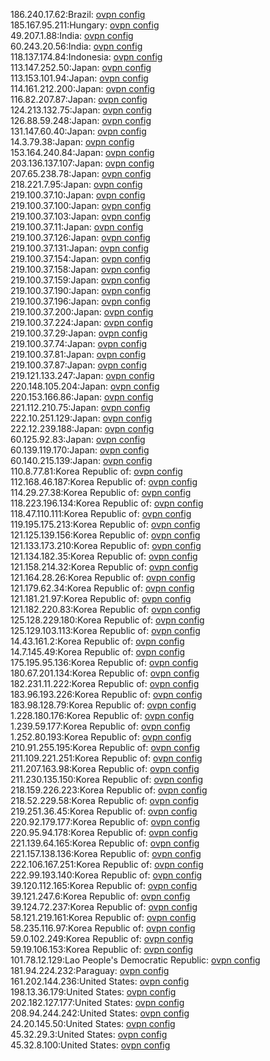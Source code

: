 186.240.17.62:Brazil: [ovpn config](vpn/186_240_17_62.ovpn)  
185.167.95.211:Hungary: [ovpn config](vpn/185_167_95_211.ovpn)  
49.207.1.88:India: [ovpn config](vpn/49_207_1_88.ovpn)  
60.243.20.56:India: [ovpn config](vpn/60_243_20_56.ovpn)  
118.137.174.84:Indonesia: [ovpn config](vpn/118_137_174_84.ovpn)  
113.147.252.50:Japan: [ovpn config](vpn/113_147_252_50.ovpn)  
113.153.101.94:Japan: [ovpn config](vpn/113_153_101_94.ovpn)  
114.161.212.200:Japan: [ovpn config](vpn/114_161_212_200.ovpn)  
116.82.207.87:Japan: [ovpn config](vpn/116_82_207_87.ovpn)  
124.213.132.75:Japan: [ovpn config](vpn/124_213_132_75.ovpn)  
126.88.59.248:Japan: [ovpn config](vpn/126_88_59_248.ovpn)  
131.147.60.40:Japan: [ovpn config](vpn/131_147_60_40.ovpn)  
14.3.79.38:Japan: [ovpn config](vpn/14_3_79_38.ovpn)  
153.164.240.84:Japan: [ovpn config](vpn/153_164_240_84.ovpn)  
203.136.137.107:Japan: [ovpn config](vpn/203_136_137_107.ovpn)  
207.65.238.78:Japan: [ovpn config](vpn/207_65_238_78.ovpn)  
218.221.7.95:Japan: [ovpn config](vpn/218_221_7_95.ovpn)  
219.100.37.10:Japan: [ovpn config](vpn/219_100_37_10.ovpn)  
219.100.37.100:Japan: [ovpn config](vpn/219_100_37_100.ovpn)  
219.100.37.103:Japan: [ovpn config](vpn/219_100_37_103.ovpn)  
219.100.37.11:Japan: [ovpn config](vpn/219_100_37_11.ovpn)  
219.100.37.126:Japan: [ovpn config](vpn/219_100_37_126.ovpn)  
219.100.37.131:Japan: [ovpn config](vpn/219_100_37_131.ovpn)  
219.100.37.154:Japan: [ovpn config](vpn/219_100_37_154.ovpn)  
219.100.37.158:Japan: [ovpn config](vpn/219_100_37_158.ovpn)  
219.100.37.159:Japan: [ovpn config](vpn/219_100_37_159.ovpn)  
219.100.37.190:Japan: [ovpn config](vpn/219_100_37_190.ovpn)  
219.100.37.196:Japan: [ovpn config](vpn/219_100_37_196.ovpn)  
219.100.37.200:Japan: [ovpn config](vpn/219_100_37_200.ovpn)  
219.100.37.224:Japan: [ovpn config](vpn/219_100_37_224.ovpn)  
219.100.37.29:Japan: [ovpn config](vpn/219_100_37_29.ovpn)  
219.100.37.74:Japan: [ovpn config](vpn/219_100_37_74.ovpn)  
219.100.37.81:Japan: [ovpn config](vpn/219_100_37_81.ovpn)  
219.100.37.87:Japan: [ovpn config](vpn/219_100_37_87.ovpn)  
219.121.133.247:Japan: [ovpn config](vpn/219_121_133_247.ovpn)  
220.148.105.204:Japan: [ovpn config](vpn/220_148_105_204.ovpn)  
220.153.166.86:Japan: [ovpn config](vpn/220_153_166_86.ovpn)  
221.112.210.75:Japan: [ovpn config](vpn/221_112_210_75.ovpn)  
222.10.251.129:Japan: [ovpn config](vpn/222_10_251_129.ovpn)  
222.12.239.188:Japan: [ovpn config](vpn/222_12_239_188.ovpn)  
60.125.92.83:Japan: [ovpn config](vpn/60_125_92_83.ovpn)  
60.139.119.170:Japan: [ovpn config](vpn/60_139_119_170.ovpn)  
60.140.215.139:Japan: [ovpn config](vpn/60_140_215_139.ovpn)  
110.8.77.81:Korea Republic of: [ovpn config](vpn/110_8_77_81.ovpn)  
112.168.46.187:Korea Republic of: [ovpn config](vpn/112_168_46_187.ovpn)  
114.29.27.38:Korea Republic of: [ovpn config](vpn/114_29_27_38.ovpn)  
118.223.196.134:Korea Republic of: [ovpn config](vpn/118_223_196_134.ovpn)  
118.47.110.111:Korea Republic of: [ovpn config](vpn/118_47_110_111.ovpn)  
119.195.175.213:Korea Republic of: [ovpn config](vpn/119_195_175_213.ovpn)  
121.125.139.156:Korea Republic of: [ovpn config](vpn/121_125_139_156.ovpn)  
121.133.173.210:Korea Republic of: [ovpn config](vpn/121_133_173_210.ovpn)  
121.134.182.35:Korea Republic of: [ovpn config](vpn/121_134_182_35.ovpn)  
121.158.214.32:Korea Republic of: [ovpn config](vpn/121_158_214_32.ovpn)  
121.164.28.26:Korea Republic of: [ovpn config](vpn/121_164_28_26.ovpn)  
121.179.62.34:Korea Republic of: [ovpn config](vpn/121_179_62_34.ovpn)  
121.181.21.97:Korea Republic of: [ovpn config](vpn/121_181_21_97.ovpn)  
121.182.220.83:Korea Republic of: [ovpn config](vpn/121_182_220_83.ovpn)  
125.128.229.180:Korea Republic of: [ovpn config](vpn/125_128_229_180.ovpn)  
125.129.103.113:Korea Republic of: [ovpn config](vpn/125_129_103_113.ovpn)  
14.43.161.2:Korea Republic of: [ovpn config](vpn/14_43_161_2.ovpn)  
14.7.145.49:Korea Republic of: [ovpn config](vpn/14_7_145_49.ovpn)  
175.195.95.136:Korea Republic of: [ovpn config](vpn/175_195_95_136.ovpn)  
180.67.201.134:Korea Republic of: [ovpn config](vpn/180_67_201_134.ovpn)  
182.231.11.222:Korea Republic of: [ovpn config](vpn/182_231_11_222.ovpn)  
183.96.193.226:Korea Republic of: [ovpn config](vpn/183_96_193_226.ovpn)  
183.98.128.79:Korea Republic of: [ovpn config](vpn/183_98_128_79.ovpn)  
1.228.180.176:Korea Republic of: [ovpn config](vpn/1_228_180_176.ovpn)  
1.239.59.177:Korea Republic of: [ovpn config](vpn/1_239_59_177.ovpn)  
1.252.80.193:Korea Republic of: [ovpn config](vpn/1_252_80_193.ovpn)  
210.91.255.195:Korea Republic of: [ovpn config](vpn/210_91_255_195.ovpn)  
211.109.221.251:Korea Republic of: [ovpn config](vpn/211_109_221_251.ovpn)  
211.207.163.98:Korea Republic of: [ovpn config](vpn/211_207_163_98.ovpn)  
211.230.135.150:Korea Republic of: [ovpn config](vpn/211_230_135_150.ovpn)  
218.159.226.223:Korea Republic of: [ovpn config](vpn/218_159_226_223.ovpn)  
218.52.229.58:Korea Republic of: [ovpn config](vpn/218_52_229_58.ovpn)  
219.251.36.45:Korea Republic of: [ovpn config](vpn/219_251_36_45.ovpn)  
220.92.179.177:Korea Republic of: [ovpn config](vpn/220_92_179_177.ovpn)  
220.95.94.178:Korea Republic of: [ovpn config](vpn/220_95_94_178.ovpn)  
221.139.64.165:Korea Republic of: [ovpn config](vpn/221_139_64_165.ovpn)  
221.157.138.136:Korea Republic of: [ovpn config](vpn/221_157_138_136.ovpn)  
222.106.167.251:Korea Republic of: [ovpn config](vpn/222_106_167_251.ovpn)  
222.99.193.140:Korea Republic of: [ovpn config](vpn/222_99_193_140.ovpn)  
39.120.112.165:Korea Republic of: [ovpn config](vpn/39_120_112_165.ovpn)  
39.121.247.6:Korea Republic of: [ovpn config](vpn/39_121_247_6.ovpn)  
39.124.72.237:Korea Republic of: [ovpn config](vpn/39_124_72_237.ovpn)  
58.121.219.161:Korea Republic of: [ovpn config](vpn/58_121_219_161.ovpn)  
58.235.116.97:Korea Republic of: [ovpn config](vpn/58_235_116_97.ovpn)  
59.0.102.249:Korea Republic of: [ovpn config](vpn/59_0_102_249.ovpn)  
59.19.106.153:Korea Republic of: [ovpn config](vpn/59_19_106_153.ovpn)  
101.78.12.129:Lao People's Democratic Republic: [ovpn config](vpn/101_78_12_129.ovpn)  
181.94.224.232:Paraguay: [ovpn config](vpn/181_94_224_232.ovpn)  
161.202.144.236:United States: [ovpn config](vpn/161_202_144_236.ovpn)  
198.13.36.179:United States: [ovpn config](vpn/198_13_36_179.ovpn)  
202.182.127.177:United States: [ovpn config](vpn/202_182_127_177.ovpn)  
208.94.244.242:United States: [ovpn config](vpn/208_94_244_242.ovpn)  
24.20.145.50:United States: [ovpn config](vpn/24_20_145_50.ovpn)  
45.32.29.3:United States: [ovpn config](vpn/45_32_29_3.ovpn)  
45.32.8.100:United States: [ovpn config](vpn/45_32_8_100.ovpn)  
